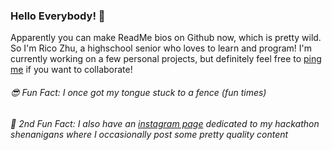 ### Hello Everybody! 👋

Apparently you can make ReadMe bios on Github now, which is pretty wild. So I'm Rico Zhu, a highschool senior who loves to learn and program! I'm currently working on a few personal projects, but definitely feel free to [ping me](mailto:ricozhuthegreat@hotmail.com "my email") if you want to collaborate!

###### 😎 Fun Fact: I once got my tongue stuck to a fence (fun times)
###### 👀 2nd Fun Fact: I also have an [instagram page](https://instagram.com/ricohacks) dedicated to my hackathon shenanigans where I occasionally post some pretty quality content

<!--
**ricozhuthegreat/ricozhuthegreat** is a ✨ _special_ ✨ repository because its `README.md` (this file) appears on your GitHub profile.

Here are some ideas to get you started:

- 🔭 I’m currently working on ...
- 🌱 I’m currently learning ...
- 👯 I’m looking to collaborate on ...
- 🤔 I’m looking for help with ...
- 💬 Ask me about ...
- 📫 How to reach me: ...
- 😄 Pronouns: ...
- ⚡ Fun fact: ...
-->
